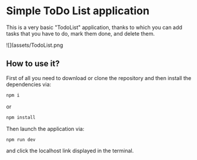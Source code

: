 # Simple ToDo List application

This is a very basic "TodoList" application, thanks to which you can add tasks that you have to do, mark them done, and delete them.

![](assets/TodoList.png

## How to use it?

First of all you need to download or clone the repository and then install the dependencies via:

```bash
npm i
```
or 

```bash
npm install
```
Then launch the application via:

```bash
npm run dev
```

and click the localhost link displayed in the terminal.
